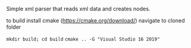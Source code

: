 Simple xml parser that reads xml data and creates nodes.

to build
install cmake (https://cmake.org/download/)
navigate to cloned folder

```mkdir build; cd build```
```cmake .. -G "Visual Studio 16 2019"```